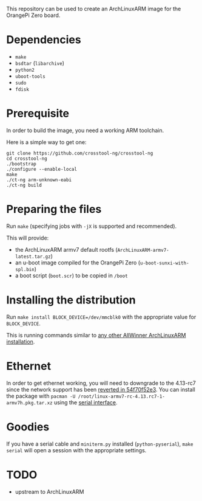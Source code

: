 This repository can be used to create an ArchLinuxARM image for the OrangePi
Zero board.


Dependencies
============

- `make`
- `bsdtar` (`libarchive`)
- `python2`
- `uboot-tools`
- `sudo`
- `fdisk`


Prerequisite
============

In order to build the image, you need a working ARM toolchain.

Here is a simple way to get one:

    git clone https://github.com/crosstool-ng/crosstool-ng
    cd crosstool-ng
    ./bootstrap
    ./configure --enable-local
    make
    ./ct-ng arm-unknown-eabi
    ./ct-ng build


Preparing the files
===================

Run `make` (specifying jobs with `-jX` is supported and recommended).

This will provide:

- the ArchLinuxARM armv7 default rootfs (`ArchLinuxARM-armv7-latest.tar.gz`)
- an u-boot image compiled for the OrangePi Zero (`u-boot-sunxi-with-spl.bin`)
- a boot script (`boot.scr`) to be copied in `/boot`


Installing the distribution
===========================

Run `make install BLOCK_DEVICE=/dev/mmcblk0` with the appropriate value for
`BLOCK_DEVICE`.

This is running commands similar to [any other AllWinner ArchLinuxARM
installation][alarm-allwinner].

[alarm-allwinner]: https://archlinuxarm.org/platforms/armv7/allwinner/.


Ethernet
========

In order to get ethernet working, you will need to downgrade to the 4.13-rc7
since the network support has been [reverted in 54f70f52e3][sunxi-revert]. You
can install the package with `pacman -U
/root/linux-armv7-rc-4.13.rc7-1-armv7h.pkg.tar.xz` using the [serial
interface][opiz-serial].

[sunxi-revert]: https://git.kernel.org/pub/scm/linux/kernel/git/torvalds/linux.git/commit/?id=54f70f52e3b3a26164220d98a712a274bd28502f
[opiz-serial]: http://linux-sunxi.org/Xunlong_Orange_Pi_Zero#Locating_the_UART


Goodies
=======

If you have a serial cable and `miniterm.py` installed (`python-pyserial`),
`make serial` will open a session with the appropriate settings.


TODO
====

- upstream to ArchLinuxARM
